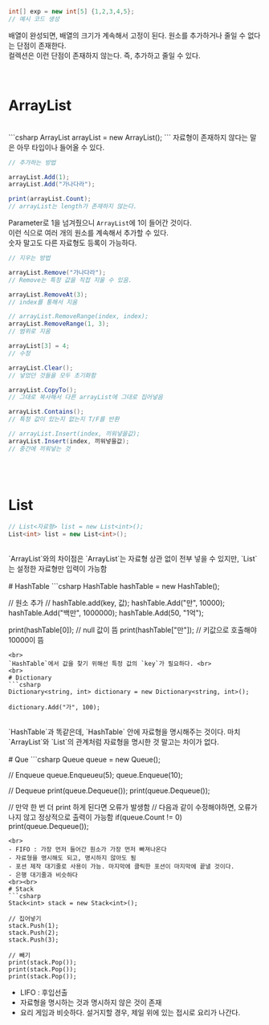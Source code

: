 
```csharp
int[] exp = new int[5] {1,2,3,4,5};
// 예시 코드 생성
```

배열이 완성되면, 배열의 크기가 계속해서 고정이 된다. 원소를 추가하거나 줄일 수 없다는 단점이 존재한다. <br>
컬렉션은 이런 단점이 존재하지 않는다. 즉, 추가하고 줄일 수 있다. <br>
<br><br>
# ArrayList
<br>
```csharp
ArrayList arrayList = new ArrayList();
```
자료형이 존재하지 않다는 말은 아무 타입이나 들어올 수 있다.<br>

```csharp
// 추가하는 방법

arrayList.Add(1); 
arrayList.Add("가나다라");

print(arrayList.Count);
// arrayList는 length가 존재하지 않는다. 
```
Parameter로 1을 넘겨줬으니 `ArrayList`에 1이 들어간 것이다.<br>
이런 식으로 여러 개의 원소를 계속해서 추가할 수 있다. <br>
숫자 말고도 다른 자료형도 등록이 가능하다.<br>

```csharp
// 지우는 방법

arrayList.Remove("가나다라");
// Remove는 특정 값을 직접 지울 수 있음.

arrayList.RemoveAt(3);
// index를 통해서 지움

// arrayList.RemoveRange(index, index);
arrayList.RemoveRange(1, 3);
// 범위로 지움 

arrayList[3] = 4;
// 수정

arrayList.Clear();
// 넣었던 것들을 모두 초기화함

arrayList.CopyTo();
// 그대로 복사해서 다른 arrayList에 그대로 집어넣음

arrayList.Contains();
// 특정 값이 있는지 없는지 T/F를 반환

// arrayList.Insert(index, 끼워넣을값);
arrayList.Insert(index, 끼워넣을값);
// 중간에 끼워넣는 것
```
<br><br>
# List
```csharp
// List<자료형> list = new List<int>();
List<int> list = new List<int>();
``` 
<br>
`ArrayList`와의 차이점은 `ArrayList`는 자료형 상관 없이 전부 넣을 수 있지만, `List`는 설정한 자료형만 입력이 가능함
<br><br>
# HashTable
```csharp
HashTable hashTable = new HashTable();

// 원소 추가
// hashTable.add(key, 값);
hashTable.Add("만", 10000);
hashTable.Add("백만", 1000000);
hashTable.Add(50, "1억");

print(hashTable[0]);
// null 값이 뜸
print(hashTable["만"]);
// 키값으로 호출해야 10000이 뜸
```
<br>
`HashTable`에서 값을 찾기 위해선 특정 값의 `key`가 필요하다. <br>
<br>
# Dictionary
```csharp
Dictionary<string, int> dictionary = new Dictionary<string, int>();

dictionary.Add("가", 100);
```
<br>
`HashTable`과 똑같은데, `HashTable` 안에 자료형을 명시해주는 것이다. 마치 `ArrayList`와 `List`의 관계처럼 자료형을 명시한 것 말고는 차이가 없다.
<br><br>
# Que
```csharp
Queue<int> queue = new Queue<int>();

// Enqueue
queue.Enqueueu(5);
queue.Enqueue(10);

// Dequeue
print(queue.Dequeue());
print(queue.Dequeue());

// 만약 한 번 더 print 하게 된다면 오류가 발생함 
// 다음과 같이 수정해야하면, 오류가 나지 않고 정상적으로 출력이 가능함
if(queue.Count != 0)
    print(queue.Dequeue());
```
<br>
- FIFO : 가장 먼저 들어간 원소가 가장 먼저 빠져나온다 
- 자료형을 명시해도 되고, 명시하지 않아도 됨
- 포션 제작 대기줄로 사용이 가능. 마지막에 클릭한 포션이 마지막에 끝낼 것이다.
- 은행 대기줄과 비슷하다
<br><br>
# Stack 
```csharp
Stack<int> stack = new Stack<int>();

// 집어넣기
stack.Push(1);
stack.Push(2);
stack.Push(3);

// 빼기
print(stack.Pop());
print(stack.Pop());
print(stack.Pop());
```
- LIFO : 후입선출 
- 자료형을 명시하는 것과 명시하지 않은 것이 존재
- 요리 게임과 비슷하다. 설거지할 경우, 제일 위에 있는 접시로 요리가 나간다.